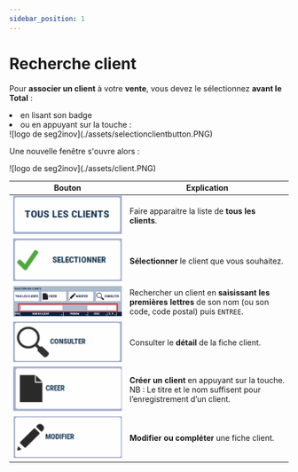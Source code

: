 ```yaml
---
sidebar_position: 1
---
```


# Recherche client

Pour **associer un client** à votre **vente**, vous devez le sélectionnez **avant le Total** :

<li> en lisant son badge </li>


<li> ou en appuyant sur la touche : </li>

<div className="contenaireImg">
    ![logo de seg2inov](./assets/selectionclientbutton.PNG)
    </div>

Une nouvelle fenêtre s'ouvre alors : 

<div className="contenaireImg">
    ![logo de seg2inov](./assets/client.PNG)
    </div>

| Bouton       | Explication |
|:-----------:|----|
| ![illustration aspect test](./assets/allclient.PNG)     | Faire apparaitre la liste de **tous les clients**. |
| ![illustration aspect test](./assets/selection.PNG)     | **Sélectionner** le client que vous souhaitez. |
| ![illustration aspect test](./assets/rechercher.PNG)     | Rechercher un client en **saisissant les premières lettres** de son nom (ou son code, code postal) puis ```ENTREE```. |
| ![illustration aspect test](./assets/consulter.PNG)     | Consulter le **détail** de la fiche client. |
| ![illustration aspect test](./assets/creer.PNG)     | **Créer un client** en appuyant sur la touche. NB : Le titre et le nom suffisent pour l’enregistrement d’un client. |
| ![illustration aspect test](./assets/modifie.PNG)     | **Modifier ou compléter** une fiche client. |